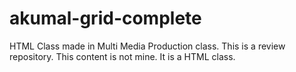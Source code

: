 # akumal-grid-complete
HTML Class made in Multi Media Production class. This is a review repository. This content is not mine. It is a HTML class.
